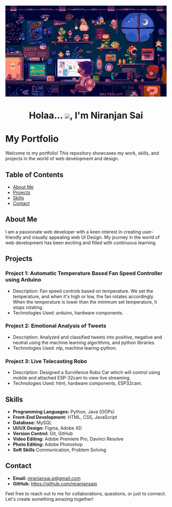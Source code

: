 
<p align="center">
    <img src="https://raw.githubusercontent.com/NiranjanSaiP/NiranjansaiP/Assets/chill-mario-pixel-moewalls-com.gif" width="1000px" alt="chill-mario-pixel-moewalls-com">
</p>

<h1  align="center">Holaa... <img src="https://raw.githubusercontent.com/MartinHeinz/MartinHeinz/master/wave.gif" width="30px">, I'm Niranjan Sai</h1>

# My Portfolio      

Welcome to my portfolio! This repository showcases my work, skills, and projects in the world of web development and design.

## Table of Contents

- [About Me](#about-me)
- [Projects](#projects)
- [Skills](#skills)
- [Contact](#contact)

## About Me

I am a passionate web developer with a keen interest in creating user-friendly and visually appealing web UI Design. My journey in the world of web development has been exciting and filled with continuous learning.

## Projects

### Project 1: Automatic Temperature Based Fan Speed Controller using Arduino

- Description: Fan speed controls based on temperature. We set the temperature, and when it's high or low, the fan rotates accordingly. When the temperature is lower than the minimum set temperature, it stops rotating.
- Technologies Used: arduino, hardware components.

### Project 2: Emotional Analysis of Tweets

- Description: Analyzed and classified tweets into positive, negative and neutral using the machine learning algorithms, and python libraries.
- Technologies Used: nlp, machine learing-python.

### Project 3: Live Telecasting Robo

- Description: Designed a Survillence Robo Car which will control using mobile and attached ESP-32cam to view live streaming.
- Technologies Used: html, hardware components, ESP32cam.


## Skills
- **Programming Languages:** Python, Java (OOPs) 
- **Front-End Development:** HTML, CSS, JavaScript
- **Database:** MySQL
- **UI/UX Design:** Figma, Adobe XD
- **Version Control:** Git, GitHub
- **Video Editing:** Adobe Premiere Pro, Davinci Resolve
- **Photo Editing:** Adobe Photoshop
- **Soft Skills** Communication, Problem Solving

## Contact

- **Email:** niranjansai.p@gmail.com
- **GitHub:** https://github.com/niranjansaip

Feel free to reach out to me for collaborations, questions, or just to connect. Let's create something amazing together!
